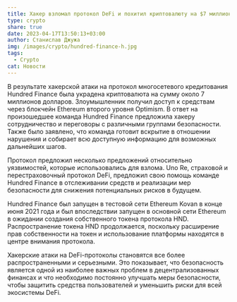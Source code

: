 ```yaml
---
title: Хакер взломал протокол DeFi и похитил криптовалюту на $7 миллионов.
type: crypto
share: true
date: 2023-04-17T13:50:13+03:00
author: Станислав Джужа
img: /images/crypto/hundred-finance-h.jpg
tags:
  - Crypto
cat: Новости
---
```

В результате хакерской атаки на протокол многосетевого кредитования Hundred Finance была украдена криптовалюта на сумму около 7 миллионов долларов. Злоумышленник получил доступ к средствам через блокчейн Ethereum второго уровня Optimism. В ответ на произошедшее команда Hundred Finance предложила хакеру сотрудничество и переговоры с различными группами безопасности. Также было заявлено, что команда готовит вскрытие в отношении нарушения и собирает всю доступную информацию для возможных дальнейших шагов.

Протокол предложил несколько предложений относительно уязвимостей, которые использовались для взлома. Uno Re, страховой и перестраховочный протокол DeFi, предложил свою помощь команде Hundred Finance в отслеживании средств и реализации мер безопасности для снижения потенциальных рисков в будущем.

Hundred Finance был запущен в тестовой сети Ethereum Kovan в конце июня 2021 года и был впоследствии запущен в основной сети Ethereum в ожидании создания собственного токена протокола HND. Распространение токена HND продолжается, поскольку расширение прав собственности на токен и использование платформы находятся в центре внимания протокола.

Хакерские атаки на DeFi-протоколы становятся все более распространенными и серьезными. Это показывает, что безопасность является одной из наиболее важных проблем в децентрализованных финансах и что необходимо постоянно улучшать меры безопасности, чтобы защитить средства пользователей и уменьшить риски для всей экосистемы DeFi.